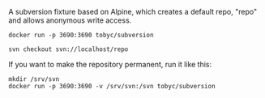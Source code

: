 A subversion fixture based on Alpine, which creates a default repo, "repo" and allows
anonymous write access.

`docker run -p 3690:3690 tobyc/subversion`

`svn checkout svn://localhost/repo`

If you want to make the repository permanent, run it like this:

```
mkdir /srv/svn
docker run -p 3690:3690 -v /srv/svn:/svn tobyc/subversion
```

